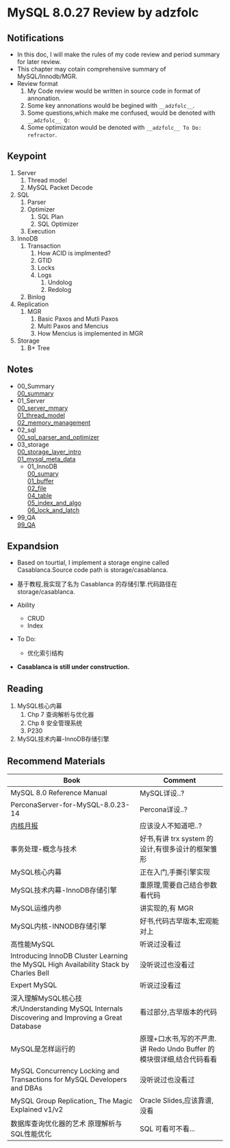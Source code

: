 # MySQL 8.0.27 Review by adzfolc

## Notifications
* In this doc, I will make the rules of my code review and period summary for later review.
* This chapter may cotain comprehensive summary of MySQL/Innodb/MGR.
* Review format
    1. My Code review would be written in source code in format of annonation.
    2. Some key annonations would be begined with `__adzfolc__`.
    3. Some questions,which make me confused, would be denoted with `__adzfolc__ Q:`
    4. Some optimizaton would be denoted with `__adzfolc__ To Do: refractor`.

## Keypoint
1. Server
    1. Thread model
    2. MySQL Packet Decode
2. SQL
    1. Parser
    2. Optimizer
        1. SQL Plan
        2. SQL Optimizer
    3. Execution
3. InnoDB
    1. Transaction
        1. How ACID is implmented?
        2. GTID
        3. Locks
        4. Logs
            1. Undolog
            2. Redolog
    2. Binlog
4. Replication
    1. MGR
        1. Basic Paxos and Mutli Paxos
        2. Multi Paxos and Mencius
        3. How Mencius is implemented in MGR
5. Storage
    1. B+ Tree

## Notes
* 00_Summary  
[00_summary](./notes_by_adzfolc/00_summary.md)
* 01_Server  
[00_server_mmary](./notes_by_adzfolc/01_Server/00_server_summary.md)  
[01_thread_model](./notes_by_adzfolc/01_Server/01_thread_model.md)  
[02_memory_management](./notes_by_adzfolc/01_Server/02_memory_management.md)  
* 02_sql  
[00_sql_parser_and_optimizer](./notes_by_adzfolc/02_SQL/00_sql_parser_and_optimizer.md)
* 03_storage  
[00_storage_layer_intro](./notes_by_adzfolc/03_Storage/00_storage_layer_intro.md)  
[01_mysql_meta_data](./notes_by_adzfolc/03_Storage/01_mysql_meta_data.md)  
    * 01_InnoDB  
    [00_sumary](./notes_by_adzfolc/03_Storage/01_InnoDB/00_summary.md)  
    [01_buffer](./notes_by_adzfolc/03_Storage/01_InnoDB/01_buffer.md)  
    [02_file](./notes_by_adzfolc/03_Storage/01_InnoDB/02_file.md)  
    [04_table](./notes_by_adzfolc/03_Storage/01_InnoDB/04_table.md)  
    [05_index_and_algo](./notes_by_adzfolc/03_Storage/01_InnoDB/05_index_and_algo.md)  
    [06_lock_and_latch](./notes_by_adzfolc/03_Storage/01_InnoDB/06_lock_and_latch.md)
* 99_QA  
[99_QA](./notes_by_adzfolc/99_QA.md)

## Expandsion
* Based on tourtial, I implement a storage engine called Casablanca.Source code path is storage/casablanca.
* 基于教程,我实现了名为 Casablanca 的存储引擎.代码路径在 storage/casablanca.
* Ability
    * CRUD
    * Index
* To Do:
    * 优化索引结构

* **Casablanca is still under construction.**

## Reading
1. MySQL核心内幕
    1. Chp 7 查询解析与优化器
    2. Chp 8 安全管理系统
    3. P230
2. MySQL技术内幕-InnoDB存储引擎

## Recommend Materials
|Book|Comment|
|-|-|
|MySQL 8.0 Reference Manual|MySQL详设..?|
|PerconaServer-for-MySQL-8.0.23-14|Percona详设..?|
|[内核月报](https://github.com/tangwz/db-monthly)|应该没人不知道吧..?|
|事务处理-概念与技术|好书,有讲 trx system 的设计,有很多设计的框架雏形|
|MySQL核心内幕|正在入门,手撕引擎实现|
|MySQL技术内幕-InnoDB存储引擎|重原理,需要自己结合参数看代码
|MySQL运维内参|讲实现的,有 MGR|
|MySQL内核-INNODB存储引擎|好书,代码古早版本,宏观能对上|
|高性能MySQL|听说过没看过|
|Introducing InnoDB Cluster Learning the MySQL High Availability Stack by Charles Bell|没听说过也没看过|
|Expert MySQL|听说过没看过|
|深入理解MySQL核心技术/Understanding MySQL Internals Discovering and Improving a Great Database|看过部分,古早版本的代码|
|MySQL是怎样运行的|原理+口水书,写的不严肃.讲 Redo Undo Buffer 的模块很详细,结合代码看看|
|MySQL Concurrency Locking and Transactions for MySQL Developers and DBAs|没听说过也没看过|
|MySQL Group Replication_ The Magic Explained v1/v2|Oracle Slides,应该靠谱,没看|
|数据库查询优化器的艺术 原理解析与SQL性能优化|SQL 可看可不看...|